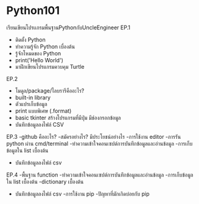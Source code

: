 # Python101
เรียนเขียนโปรเเกรมพื้นฐานPythonกับUncleEngineer
EP.1
- ติดตั้ง Python
- ทำความรู้จัก Python เบื่องต้น
- รู้จักโหมดของ Python
- print('Hello World')
- มาฝึกเขียนโปรแกรมควบคุม Turtle

EP.2
- โมดูล/package/ไลบรารีคืออะไร?
- built-in library
- ตัวแปรเก็บข้อมูล
- print แบบพิเศษ (.format)
- basic tkinter สร้างโปรแกรมที่มีปุ่ม มีช่องกรอกข้อมูล
- บันทึกข้อมูลลงไฟล์ CSV

EP.3
-github คืออะไร?
-สมัครอย่างไร? มีประโยชน์อย่างไร
-การใช้งาน editor
-การรัน python ผ่าน cmd/terminal
-ทำความเข้าใจคอนเซปต์การบันทึกข้อมูลและอ่านข้อมูล
-การเก็บข้อมูลใน list เบื้องต้น
- บันทึกข้อมูลลงไฟล์ csv

EP.4
-พื้นฐาน function
-ทำความเข้าใจคอนเซปต์การบันทึกข้อมูลและอ่านข้อมูล
-การเก็บข้อมูลใน list เบื้องต้น
-dictionary เบื้องต้น
- บันทึกข้อมูลลงไฟล์ csv
-การใช้งาน pip
-ปัญหาที่มักเกิดบ่อยกับ pip

